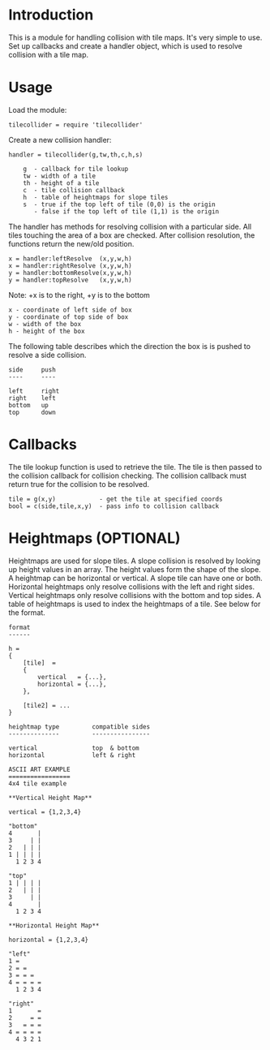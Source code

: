 Introduction
============

This is a module for handling collision with tile maps. It's
very simple to use. Set up callbacks and create a handler 
object, which is used to resolve collision with a tile map.

Usage
=====

Load the module:

	tilecollider = require 'tilecollider'

Create a new collision handler:
	
	handler = tilecollider(g,tw,th,c,h,s)
	
		g  - callback for tile lookup
		tw - width of a tile
		th - height of a tile
		c  - tile collision callback 
		h  - table of heightmaps for slope tiles
		s  - true if the top left of tile (0,0) is the origin
		   - false if the top left of tile (1,1) is the origin
		
The handler has methods for resolving collision with a 
particular side. All tiles touching the area of a box 
are checked. After collision resolution, the functions 
return the new/old position.
	
	x = handler:leftResolve  (x,y,w,h)
	x = handler:rightResolve (x,y,w,h)
	y = handler:bottomResolve(x,y,w,h)
	y = handler:topResolve   (x,y,w,h)

Note: +x is to the right, +y is to the bottom

	x - coordinate of left side of box
	y - coordinate of top side of box
	w - width of the box
	h - height of the box
	
The following table describes which the direction the box is
is pushed to resolve a side collision.

	side     push
	----     ----
	
	left     right
	right    left
	bottom   up
	top      down
	
Callbacks
=========

The tile lookup function is used to retrieve the tile. The tile
is then passed to the collision callback for collision checking.
The collision callback must return true for the collision to be
resolved.

	tile = g(x,y)            - get the tile at specified coords 	
	bool = c(side,tile,x,y)  - pass info to collision callback

Heightmaps (OPTIONAL)
==========
	
Heightmaps are used for slope tiles. A slope collision is
resolved by looking up height values in an array. The height
values form the shape of the slope. A heightmap can be 
horizontal or vertical. A slope tile can have one or both.
Horizontal heightmaps only resolve collisions with the left 
and right sides. Vertical heightmaps only resolve collisions 
with the bottom and top sides. A table of heightmaps is used 
to index the heightmaps of a tile. See below for the format.

	format
	------
	
	h = 
	{
		[tile]  = 
		{
			vertical   = {...},
			horizontal = {...},
		},
		
		[tile2] = ...
	}
	
	heightmap type         compatible sides
	--------------         ----------------
	
	vertical               top  & bottom
	horizontal             left & right
	
````
ASCII ART EXAMPLE
=================
4x4 tile example

**Vertical Height Map**

vertical = {1,2,3,4}

"bottom"
4       |
3     | |
2   | | |
1 | | | |
  1 2 3 4

"top"
1 | | | |
2   | | |
3     | |
4       |
  1 2 3 4

**Horizontal Height Map**

horizontal = {1,2,3,4}

"left"
1 =
2 = =
3 = = =
4 = = = =
  1 2 3 4

"right"
1       =
2     = =
3   = = =
4 = = = =
  4 3 2 1
````